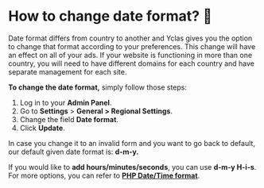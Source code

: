 # How to change date format? 📅

Date format  differs from country to another and Yclas gives you the option  to change that format according to your preferences. This change will have an effect on all of your ads. If your website is functioning in more than one country, you will need to have different domains for each country and have separate management for each site.

**To change the date format,**  simply follow those steps:

1.  Log in to your  **Admin Panel**.
2.  Go to  **Settings**  >  **General > Regional Settings**.
3.  Change the field  **Date format**.
4.  Click  **Update**.

In case you change it to an invalid form and you want to go back to default, our default given date format is:  **d-m-y.**

If you would like to  **add hours/minutes/seconds**, you can use  **d-m-y H-i-s**. For more options, you can refer to  **[PHP Date/Time format](https://php.net/manual/en/function.date.php)**.

